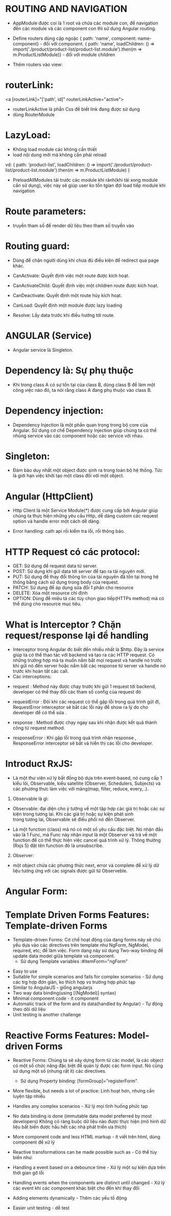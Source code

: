 # ROUTING AND NAVIGATION

- AppModule được coi là 1 root và chứa các module con, để navigation đến các module và các component con thì sử dụng
  Angular routing.
- Define routers dùng cặp ngoặc { path: 'name', component: name-component} - đối với component.
  { path: 'name', loadChildren: () => import('./product/product-list/product-list.module').then(m => m.ProductListModule)} - đối với
  module children

- Thêm routers vào view:

# routerLink:

<a routerLink="/path" routerLinkActive="active"></a>
<a [routerLink]="['path', id]" routerLinkActive="active"></a>

- routerLinkActive là phần Css để biết link đang được sử dụng
- dùng RouterModule

# LazyLoad:

- Không load module các không cần thiết
- load nội dung mới mà không cần phải reload

vd: {
path: 'product-list',
loadChildren: () => import('./product/product-list/product-list.module').then(m => m.ProductListModule)
}

- PreloadAllModules tải trước các module khi rảnh(khi tải xong module cần sử dụng), việc này sẽ giúp user ko tốn tgian đợi load tiếp module khi navigation

# Route parameters:

- truyền tham số để render dữ liệu theo tham số truyền vào

# Routing guard:

- Dùng để chặn người dùng khi chưa đủ điều kiện để redirect qua page khác.

- CanActivate: Quyết định việc một route được kích hoạt.

- CanActivateChild: Quyết định việc một children route được kích hoạt.

- CanDeactivate: Quyết định một route hủy kích hoạt.

- CanLoad: Quyết định một module được lazy loading

- Resolve: Lấy data trước khi điều hướng tới route.

# ANGULAR (Service)

- Angular service là Singleton.

# Dependency là: Sự phụ thuộc

- Khi trong class A có sự tồn tại của class B, dùng class B để làm một công việc nào đó, ta nói rằng class A đang phụ thuộc vào class B.

# Dependency injection:

- Dependency Injection là một phần quan trọng trong bộ core của Angular. Sử dụng cơ chế Dependency Injection giúp chúng ta có thể
  nhúng service vào các component hoặc các service với nhau.

# Singleton:

- Đảm bảo duy nhất một object được sinh ra trong toàn bộ hệ thống. Tức là giới hạn việc khởi tạo một class đối với một object.

# Angular (HttpClient)

- Http Client là một Service Module(\*) được cung cấp bởi Angular giúp chúng ta thực hiện những yêu cầu Http, dễ dàng custom các request
  option và handle error một cách dễ dàng.

- Error handling: cath api rồi kiểm tra lỗi, rồi thông báo.

# HTTP Request có các protocol:

- GET: Sử dụng để request data từ server.
- POST: Sử dụng khi gửi data tới server để tạo ra tài nguyên mới.
- PUT: Sử dụng để thay đổi thông tin của tài nguyên đã tồn tại trong hệ thống bằng cách sử dụng trong body của request.
- PATCH: Sử dụng để áp dụng sửa đổi 1 phần cho resource
- DELETE: Xóa một resource chỉ định
- OPTION: Dùng để miêu tả các tùy chọn giao tiếp(HTTPs method) mà có thể dùng cho resource mục tiêu.

# What is Interceptor ? Chặn request/response lại để handling

- Interceptor trong Angular đc biết đến nhiều nhất là $http. Đây là service giúp ta có thể thao tác với backend và tạo ra các HTTP request.
  Có những trường hợp mà ta muốn nắm bắt mọi request và handle nó trước khi gửi nó đến server hoặc nắm bắt các response từ server
  và handle nó trước khi hoàn tất các call.
- Các interceptions:

* request : Method này được chạy trước khi gửi 1 request tới backend, developer có thể thay đổi các tham số config của request đó

* requestError : Đôi khi các request có thể gặp lỗi trong quá trình gửi đi, RequestError interceptor sẽ bắt các lỗi này để show ra
  lý do cho developer để có thể sửa .

* response : Method được chạy ngay sau khi nhận được kết quả thành công từ request method.

* responseError : Khi gặp lỗi trong quá trình nhận response , ResponseError interceptor sẽ bắt và hiển thị các lỗi cho developer.

# Introduct RxJS:

- Là một thư viện xử lý bất đồng bộ dựa trên event-based, nó cung cấp 1 kiểu lõi, Observable, kiểu satellite (Observer, Schedulers, Subjects)
  và các phương thưc làm việc với mảng(map, filter, reduce, every,..).

1. Observable là gì:

- Observable: đại diện cho ý tưởng về một tập hợp các giá trị hoặc các sự kiện trong tương lai. Khi các giá trị hoặc sự kiện phát sinh  
  trong tương lai, Observable sẽ điều phối nó đến Observer.

- Là một function (class) mà nó có một số yêu cầu đặc biệt. Nó nhận đầu vào là 1 Func, mà Func này nhận input là một Observer và trả về một
  function để có thể thực hiện việc cancel quá trình xử lý. Thông thường (Rxjs 5) đặt tên function đó là unsubscribe.

2. Observer:

- một object chứa các phương thức next, error và complete để xử lý dữ liệu tương ứng với các signals được gửi từ Observeble.

# Angular Form:

# Template Driven Forms Features: Template-driven Forms

- Template-driven Forms: Cơ chế hoạt động của dạng forms này sẽ chủ yếu dựa vào các directives trên template như NgForm, NgModel, required,
  etc; để làm việc. Form dạng này sử dụng Two-way binding để update data model giữa template và component.
  - Sử dụng Template variables :#itemForm="ngForm"

* Easy to use
* Suitable for simple scenarios and fails for complex scenarios - Sử dụng các trg hợp đơn giản, ko thích hợp vs trường hợp phức tạp
* Similar to AngularJS - giống angularjs
* Two way data binding(using [(NgModel)] syntax)
* Minimal component code - ít component
* Automatic track of the form and its data(handled by Angular) - Tự động theo dõi dữ liệu
* Unit testing is another challenge

# Reactive Forms Features: Model-driven Forms

- Reactive Forms: Chúng ta sẽ xây dựng form từ các model, là các object có một số chức năng đặc biệt để quản lý được các form input.
  Nó cũng sử dụng một số (nhưng rất ít) các directives.

  - Sử dụng Property binding: [formGroup]="registerForm".

- More flexible, but needs a lot of practice: Linh hoạt hơn, nhưng cần luyện tập nhiều

- Handles any complex scenarios - Xử lý mọi tình huống phức tạp

- No data binding is done (immutable data model preferred by most developers)
  Không có ràng buộc dữ liệu nào được thực hiện (mô hình dữ liệu bất biến được hầu hết các nhà phát triển ưa thích)

- More component code and less HTML markup - ít viết trên html, dùng component để xử lý

- Reactive transformations can be made possible such as - Có thể tùy biến như:

- Handling a event based on a debounce time - Xử lý một sự kiện dựa trên thời gian gỡ lỗi

- Handling events when the components are distinct until changed -
  Xử lý các event khi các component khác biệt cho đến khi thay đổi

* Adding elements dynamically - Thêm các yếu tố động

* Easier unit testing - dễ test
